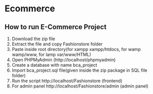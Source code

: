 # Ecommerce
## How to run E-Commerce Project
1. Download the  zip file
2. Extract the file and copy Fashionstore folder
3. Paste inside root directory(for xampp xampp/htdocs, for wamp wamp/www, for lamp var/www/HTML)
4. Open PHPMyAdmin (http://localhost/phpmyadmin)
5. Create a database with name bca_project
6. Import bca_project.sql file(given inside the zip package in SQL file folder)
7. Run the script http://localhost/Fashionstore  (frontend)
8. For admin panel http://localhost/Fashionstore/admin  (admin panel)

<br>
<a href="https://github.com/dipsanxtha"><br>


 
